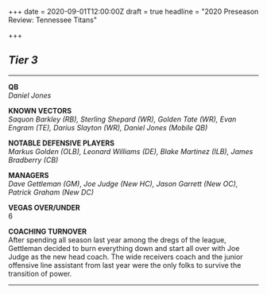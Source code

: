 +++
date = 2020-09-01T12:00:00Z
draft = true
headline = "2020 Preseason Review: Tennessee Titans"

+++
## _Tier 3_

***

**QB**  
_Daniel Jones_

**KNOWN VECTORS**  
_Saquon Barkley (RB), Sterling Shepard (WR), Golden Tate (WR), Evan Engram (TE), Darius Slayton (WR), Daniel Jones (Mobile QB)_

**NOTABLE DEFENSIVE PLAYERS**  
_Markus Golden (OLB), Leonard Williams (DE), Blake Martinez (ILB), James Bradberry (CB)_

**MANAGERS**  
_Dave Gettleman (GM)_, _Joe Judge (New HC), Jason Garrett (New OC), Patrick Graham (New DC)_

**VEGAS OVER/UNDER**  
6

**COACHING TURNOVER**  
After spending all season last year among the dregs of the league, Gettleman decided to burn everything down and start all over with Joe Judge as the new head coach. The wide receivers coach and the junior offensive line assistant from last year were the only folks to survive the transition of power.

***